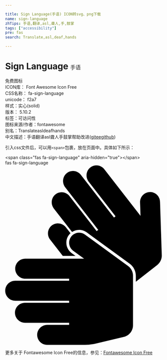 ```yaml
---

title: Sign Language(手语) ICON转svg、png下载
name: sign-language
zhTips: 手语,翻译,asl,聋人,手,鼓掌
tags: ["accessibility"]
pre: fas
search: Translate,asl,deaf,hands

---
```


# Sign Language  <small style="font-size: 60%;font-weight: 100">手语</small>


<div class="detail-page">
<p>
<span><span class="badge-success badge">免费图标</span> </span>
<br/>
<span>
ICON库：
<span class="badge-secondary badge">Font Awesome Icon Free</span> 
</span>
<br/>
<span>
CSS名称：
<span class="badge-secondary badge">fa-sign-language</span> 
</span>
<br/>
<span>
unicode：
<span class="badge-secondary badge">f2a7</span> 
<copy-btn content='f2a7' btn-title=""></copy-btn>
<copy-btn :content='String.fromCodePoint(parseInt("f2a7", 16))' btn-title="复制U"></copy-btn>
</span><br/><span>样式：<span class="badge-light badge">实心(solid)</span></span>
<br/>
<span>
版本：
<span class="badge-secondary badge">5.10.2</span> 
</span><br/><span>标签：<span class="badge-light badge"><router-link to="/tags/accessibility.html">可访问性</router-link></span></span>
<br/>
<span>图标来源/作者：<span class="badge-light badge">fontawesome</span></span> 
<br/>
<span>别名：<span class="badge-light badge">Translate</span><span class="badge-light badge">asl</span><span class="badge-light badge">deaf</span><span class="badge-light badge">hands</span></span><br/><span class="zh-detail">中文描述：<span class="badge-primary badge">手语</span><span class="badge-primary badge">翻译</span><span class="badge-primary badge">asl</span><span class="badge-primary badge">聋人</span><span class="badge-primary badge">手</span><span class="badge-primary badge">鼓掌</span><span class="help-link"><span>帮助改进</span>(<a href="https://gitee.com/liuwave/icon-helper/edit/master/json/fontawesome/solid/sign-language.json" target="_blank" rel="noopener noreferrer">gitee</a><a href="https://github.com/liuwave/icon-helper/edit/master/json/fontawesome/solid/sign-language.json" target="_blank" rel="noopener noreferrer">github</a></span>)</span><br/>
</p>
</div>
<div class="alert alert-dark">
  <i class="fas fa-sign-language fa-xs"></i>
  <i class="fas fa-sign-language fa-sm"></i>
  <i class="fas fa-sign-language fa-lg"></i>
  <i class="fas fa-sign-language fa-2x"></i>
  <i class="fas fa-sign-language fa-3x"></i>
  <i class="fas fa-sign-language fa-5x"></i>
  <i class="fas fa-sign-language fa-7x"></i>
</div>
<div>
  <p>引入css文件后，可以用<code>&lt;span&gt;</code>包裹，放在页面中。具体如下所示：    
  </p>
  <div class="alert alert-primary" style="font-size: 14px">
    &lt;span class="fas fa-sign-language" aria-hidden="true"&gt;&lt;/span&gt;
    <copy-btn content='<span class="fas fa-sign-language" aria-hidden="true"></span>'></copy-btn>
  </div>
  <div class="alert alert-secondary">
    <i class="fas fa-sign-language"
    style="font-size: 24px"
    aria-hidden="true"></i> fas fa-sign-language
    <copy-btn content="fas fa-sign-language" btn-title="复制图标名称"></copy-btn>
  </div>
</div>
<div id="svg" class="svg-wrap">
<svg xmlns="http://www.w3.org/2000/svg" viewBox="0 0 448 512"><path d="M91.434 483.987c-.307-16.018 13.109-29.129 29.13-29.129h62.293v-5.714H56.993c-16.021 0-29.437-13.111-29.13-29.129C28.16 404.491 40.835 392 56.428 392h126.429v-5.714H29.136c-16.021 0-29.437-13.111-29.13-29.129.297-15.522 12.973-28.013 28.566-28.013h154.286v-5.714H57.707c-16.021 0-29.437-13.111-29.13-29.129.297-15.522 12.973-28.013 28.566-28.013h168.566l-31.085-22.606c-12.762-9.281-15.583-27.149-6.302-39.912 9.281-12.761 27.15-15.582 39.912-6.302l123.361 89.715a34.287 34.287 0 0 1 14.12 27.728v141.136c0 15.91-10.946 29.73-26.433 33.374l-80.471 18.934a137.16 137.16 0 0 1-31.411 3.646H120c-15.593-.001-28.269-12.492-28.566-28.014zm73.249-225.701h36.423l-11.187-8.136c-18.579-13.511-20.313-40.887-3.17-56.536l-13.004-16.7c-9.843-12.641-28.43-15.171-40.88-5.088-12.065 9.771-14.133 27.447-4.553 39.75l36.371 46.71zm283.298-2.103l-5.003-152.452c-.518-15.771-13.722-28.136-29.493-27.619-15.773.518-28.137 13.722-27.619 29.493l1.262 38.415L283.565 11.019c-9.58-12.303-27.223-14.63-39.653-5.328-12.827 9.599-14.929 28.24-5.086 40.881l76.889 98.745-4.509 3.511-94.79-121.734c-9.58-12.303-27.223-14.63-39.653-5.328-12.827 9.599-14.929 28.24-5.086 40.881l94.443 121.288-4.509 3.511-77.675-99.754c-9.58-12.303-27.223-14.63-39.653-5.328-12.827 9.599-14.929 28.24-5.086 40.881l52.053 66.849c12.497-8.257 29.055-8.285 41.69.904l123.36 89.714c10.904 7.93 17.415 20.715 17.415 34.198v16.999l61.064-47.549a34.285 34.285 0 0 0 13.202-28.177z"/></svg>
</div>
<detail full-name='fa-sign-language'></detail>
    
<div><p>更多关于  Fontawesome Icon Free的信息，参见：<a target="_blank" href="https://iconhelper.cn/fontawesome.html">Fontawesome Icon Free</a>
</p></div>
